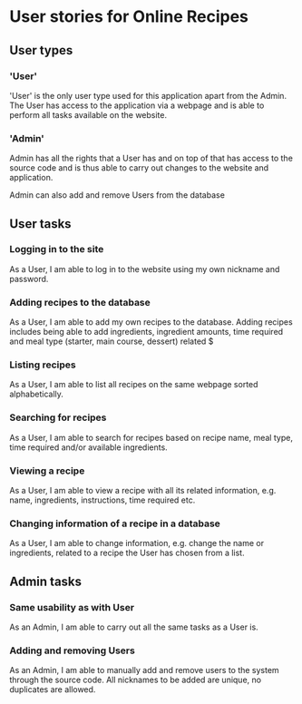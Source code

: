                                                                                       
# User stories for Online Recipes

## User types

### 'User'

'User' is the only user type used for this application apart from the Admin. The User has access to the application via a webpage and is able to perform all tasks available on the website.

### 'Admin'

Admin has all the rights that a User has and on top of that has access to the source code and is thus able to carry out changes to the website and application.

Admin can also add and remove Users from the database


## User tasks

### Logging in to the site

As a User, I am able to log in to the website using my own nickname and password.

### Adding recipes to the database

As a User, I am able to add my own recipes to the database. Adding recipes includes being able to add ingredients, ingredient amounts, time required and meal type (starter, main course, dessert) related $

### Listing recipes

As a User, I am able to list all recipes on the same webpage sorted alphabetically.

### Searching for recipes

As a User, I am able to search for recipes based on recipe name, meal type, time required and/or available ingredients.

### Viewing a recipe

As a User, I am able to view a recipe with all its related information, e.g. name, ingredients, instructions, time required etc.

### Changing information of a recipe in a database

As a User, I am able to change information, e.g. change the name or ingredients, related to a recipe the User has chosen from a list.


## Admin tasks

### Same usability as with User

As an Admin, I am able to carry out all the same tasks as a User is.

### Adding and removing Users

As an Admin, I am able to manually add and remove users to the system through the source code. All nicknames to be added are unique, no duplicates are allowed.
